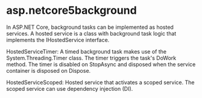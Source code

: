 # asp.netcore5background

In ASP.NET Core, background tasks can be implemented as hosted services. A hosted service is a class with background task logic that implements the IHostedService interface.

HostedServiceTimer:
A timed background task makes use of the System.Threading.Timer class. The timer triggers the task's DoWork method. 
The timer is disabled on StopAsync and disposed when the service container is disposed on Dispose.

HostedServiceScoped:
Hosted service that activates a scoped service. The scoped service can use dependency injection (DI).